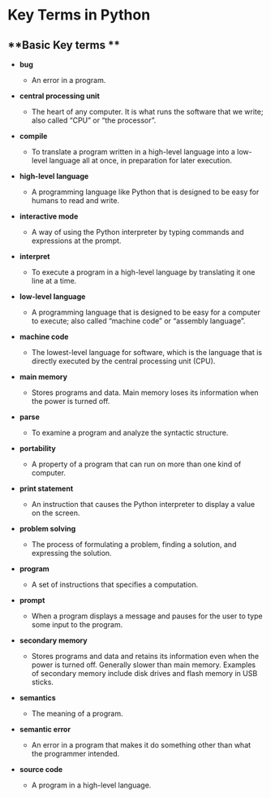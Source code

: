 # Key Terms in Python



## **Basic Key terms **

* **bug**
  * An error in a program.
* **central processing unit**
  * The heart of any computer. It is what runs the software that we write; also called “CPU” or “the processor”.
* **compile**
  * To translate a program written in a high-level language into a low-level language all at once, in preparation for later execution.
* **high-level language**

  * A programming language like Python that is designed to be easy for humans to read and write.

* **interactive mode**

  * A way of using the Python interpreter by typing commands and expressions at the prompt.

* **interpret**

  * To execute a program in a high-level language by translating it one line at a time.

* **low-level language**

  * A programming language that is designed to be easy for a computer to execute; also called “machine code” or “assembly language”.

* **machine code**

  * The lowest-level language for software, which is the language that is directly executed by the central processing unit \(CPU\).

* **main memory**

  * Stores programs and data. Main memory loses its information when the power is turned off.

* **parse**

  * To examine a program and analyze the syntactic structure.

* **portability**

  * A property of a program that can run on more than one kind of computer.

* **print statement**

  * An instruction that causes the Python interpreter to display a value on the screen.

* **problem solving**

  * The process of formulating a problem, finding a solution, and expressing the solution.

* **program**

  * A set of instructions that specifies a computation.

* **prompt**

  * When a program displays a message and pauses for the user to type some input to the program.

* **secondary memory**

  * Stores programs and data and retains its information even when the power is turned off. Generally slower than main memory. Examples of secondary memory include disk drives and flash memory in USB sticks.

* **semantics**

  * The meaning of a program.

* **semantic error**

  * An error in a program that makes it do something other than what the programmer intended.

* **source code**

  * A program in a high-level language.



